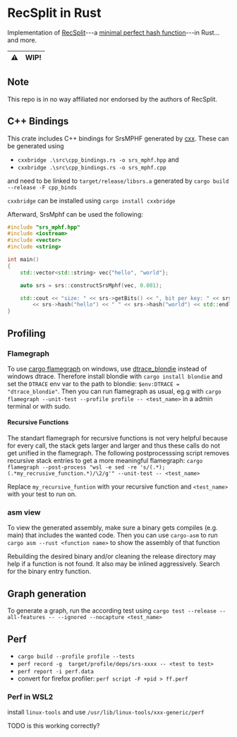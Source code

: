# RecSplit in Rust
Implementation of [RecSplit](https://arxiv.org/abs/1910.06416)---a [minimal perfect hash function](https://en.wikipedia.org/wiki/Perfect_hash_function#Minimal_perfect_hash_function)---in Rust... and more.



| ⚠️   | WIP! |
| --- | ---- |


## Note
This repo is in no way affiliated nor endorsed by the authors of RecSplit.


## C++ Bindings
This crate includes C++ bindings for SrsMPHF generated by [cxx](https://cxx.rs/index.html).
These can be generated using 
- `cxxbridge .\src\cpp_bindings.rs -o srs_mphf.hpp` and
- `cxxbridge .\src\cpp_bindings.rs -o srs_mphf.cpp`

and need to be linked to `target/release/libsrs.a` generated by `cargo build --release -F cpp_binds`

`cxxbridge` can be installed using `cargo install cxxbridge`


Afterward, SrsMphf can be used the following:
```c++
#include "srs_mphf.hpp"
#include <iostream>
#include <vector>
#include <string>

int main()
{
    std::vector<std::string> vec{"hello", "world"};

    auto srs = srs::constructSrsMphf(vec, 0.001);

    std::cout << "size: " << srs->getBits() << ", bit per key: " << srs->getBitsPerKey() << ", hashes: " 
        << srs->hash("hello") << " " << srs->hash("world") << std::endl;
}

```

## Profiling
### Flamegraph
To use [cargo flamegraph](https://github.com/flamegraph-rs/flamegraph) on windows, use [dtrace_blondie](https://github.com/nico-abram/blondie/) instead of windows dtrace.
Therefore install blondie with `cargo install blondie` and set the `DTRACE` env var to the path to blondie:
`$env:DTRACE = "dtrace_blondie"`.
Then you can run flamegraph as usual, eg.g with `cargo flamegraph --unit-test --profile profile -- <test_name>` in a admin terminal or with sudo.

#### Recursive Functions
The standart flamegraph for recursive functions is not very helpful because for every call, the stack gets larger and larger and thus these calls do not get unified in the flamegraph.
The following postprocesssing script removes recursive stack entries to get a more meaningful flamegraph:
`cargo flamegraph --post-process "wsl -e sed -re 's/(.*);(.*my_recrusive_function.*)/\2/g'" --unit-test -- <test_name>`

Replace `my_recursive_funtion` with your recursive function and `<test_name>` with your test to run on.

### asm view
To view the generated assembly, make sure a binary gets compiles (e.g. main) that includes the wanted code.
Then you can use `cargo-asm` to run `cargo asm --rust <function name>` to show the assembly of that function

Rebuilding the desired binary and/or cleaning the release directory may help if a function is not found. It also may be inlined aggressively. Search for the binary entry function.

## Graph generation
To generate a graph, run the according test using
`cargo test --release --all-features -- --ignored --nocapture <test_name>`


## Perf
- `cargo build --profile profile --tests`
- `perf record -g  target/profile/deps/srs-xxxx -- <test to test>`
- `perf report -i perf.data`
- convert for firefox profiler: `perf script -F +pid > ff.perf`


### Perf in WSL2
install `linux-tools` and use `/usr/lib/linux-tools/xxx-generic/perf`

TODO is this working correctly?